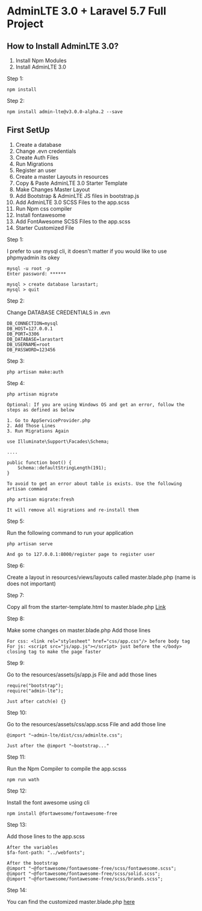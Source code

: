 # AdminLTE 3.0 + Laravel 5.7 Full Project

## How to Install AdminLTE 3.0?

1. Install Npm Modules
2. Install AdminLTE 3.0

Step 1:

```
npm install
```

Step 2:

```
npm install admin-lte@v3.0.0-alpha.2 --save
```

## First SetUp

1. Create a database
2. Change .evn credentials
3. Create Auth Files
4. Run Migrations
5. Register an user
6. Create a master Layouts in resources
7. Copy & Paste AdminLTE 3.0 Starter Template
8. Make Changes Master Layout
9. Add Bootstrap & AdminLTE JS files in bootstrap.js
10. Add AdminLTE 3.0 SCSS Files to the app.scss
11. Run Npm css compiler
12. Install fontawesome
13. Add FontAwesome SCSS Files to the app.scss
14. Starter Customized File

Step 1:

I prefer to use mysql cli, it doesn't matter if you would like to use phpmyadmin its okey

```
mysql -u root -p
Enter password: ******

mysql > create database larastart;
mysql > quit
```

Step 2:

Change DATABASE CREDENTIALS in .evn

```
DB_CONNECTION=mysql
DB_HOST=127.0.0.1
DB_PORT=3306
DB_DATABASE=larastart
DB_USERNAME=root
DB_PASSWORD=123456
```

Step 3:

```
php artisan make:auth
```

Step 4:

```
php artisan migrate

Optional: If you are using Windows OS and get an error, follow the steps as defined as below

1. Go to AppServiceProvider.php
2. Add Those Lines
3. Run Migrations Again

use Illuminate\Support\Facades\Schema;

....

public function boot() {
	Schema::defaultStringLength(191);
}

To avoid to get an error about table is exists. Use the following artisan command

php artisan migrate:fresh

It will remove all migrations and re-install them
```

Step 5:

Run the following command to run your application

```
php artisan serve

And go to 127.0.0.1:8000/register page to register user
```

Step 6:

Create a layout in resources/views/layouts called master.blade.php (name is does not important)

Step 7:

Copy all from the starter-template.html to master.blade.php
[Link](resources/views/layouts/starter-template.html)

Step 8:

Make some changes on master.blade.php
Add those lines

```
For css: <link rel="stylesheet" href="css/app.css"/> before body tag
For js: <script src="js/app.js"></script> just before the </body> closing tag to make the page faster
```

Step 9:

Go to the resources/assets/js/app.js File and add those lines

```
require("bootstrap");
require("admin-lte");

Just after catch(e) {}
```

Step 10:

Go to the resources/assets/css/app.scss File and add those line

```
@import "~admin-lte/dist/css/adminlte.css";

Just after the @import "~bootstrap..."
```

Step 11:

Run the Npm Compiler to compile the app.scsss

```
npm run wath
```

Step 12:

Install the font awesome using cli

```
npm install @fortawesome/fontawesome-free
```

Step 13:

Add those lines to the app.scss

```
After the variables
$fa-font-path: "../webfonts";

After the bootstrap
@import "~@fortawesome/fontawesome-free/scss/fontawesome.scss";
@import "~@fortawesome/fontawesome-free/scss/solid.scss";
@import "~@fortawesome/fontawesome-free/scss/brands.scss";
```

Step 14:

You can find the customized master.blade.php [here](resources/views/layouts/starter-customized.html)
